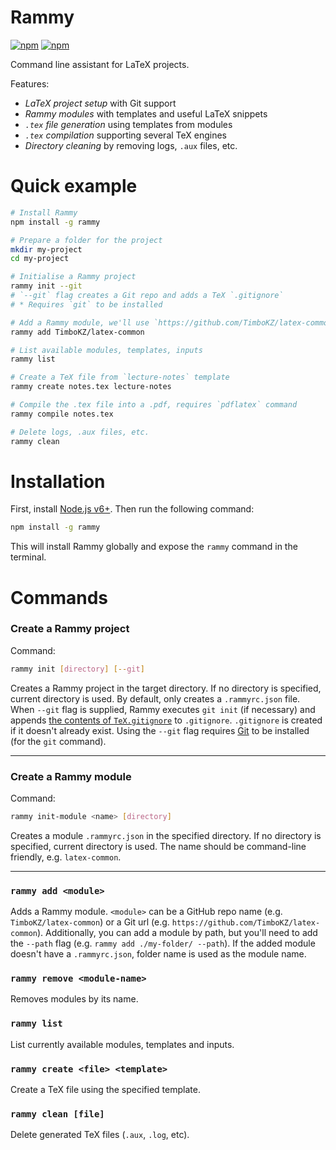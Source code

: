 # Rammy


[![npm](https://img.shields.io/npm/v/rammy.svg)](https://www.npmjs.com/package/rammy)
[![npm](https://img.shields.io/npm/dt/rammy.svg)](https://www.npmjs.com/package/rammy)


Command line assistant for LaTeX projects.

Features:
* *LaTeX project setup* with Git support
* *Rammy modules* with templates and useful LaTeX snippets
* *`.tex` file generation* using templates from modules
* *`.tex` compilation* supporting several TeX engines
* *Directory cleaning* by removing logs, `.aux` files, etc.

# Quick example

```bash
# Install Rammy
npm install -g rammy

# Prepare a folder for the project
mkdir my-project
cd my-project

# Initialise a Rammy project
rammy init --git
# `--git` flag creates a Git repo and adds a TeX `.gitignore`
# * Requires `git` to be installed

# Add a Rammy module, we'll use `https://github.com/TimboKZ/latex-common`
rammy add TimboKZ/latex-common

# List available modules, templates, inputs
rammy list

# Create a TeX file from `lecture-notes` template
rammy create notes.tex lecture-notes

# Compile the .tex file into a .pdf, requires `pdflatex` command
rammy compile notes.tex

# Delete logs, .aux files, etc.
rammy clean
```

# Installation

First, install [Node.js v6+](https://nodejs.org/). Then run the following command:

```bash
npm install -g rammy
```

This will install Rammy globally and expose the `rammy` command in the terminal.

# Commands


### Create a Rammy project

Command:
```bash
rammy init [directory] [--git]
```

Creates a Rammy project in the target directory. If no directory is specified, current directory is used. By default, only creates a `.rammyrc.json` file. When `--git` flag is supplied, Rammy executes `git init` (if necessary) and appends [the contents of `TeX.gitignore`](./assets/TeX.gitignore) to `.gitignore`. `.gitignore` is created if it doesn't already exist. Using the `--git` flag requires [Git](https://git-scm.com/) to be installed (for the `git` command).

------------


### Create a Rammy module

Command:
```bash
rammy init-module <name> [directory]
```

Creates a module `.rammyrc.json` in the specified directory. If no directory is specified, current directory is used. The name should be command-line friendly, e.g. `latex-common`.

------------


### `rammy add <module>`
Adds a Rammy module. `<module>` can be a GitHub repo name (e.g. `TimboKZ/latex-common`) or a Git url (e.g.
`https://github.com/TimboKZ/latex-common`). Additionally, you can add a module by path, but you'll need to add the
`--path` flag (e.g. `rammy add ./my-folder/ --path`). If the added module doesn't have a `.rammyrc.json`, folder name
is used as the module name.


###  `rammy remove <module-name>`
Removes modules by its name.


### `rammy list`
List currently available modules, templates and inputs.


### `rammy create <file> <template>`
Create a TeX file using the specified template.


### `rammy clean [file]`
Delete generated TeX files (`.aux`, `.log`, etc).
